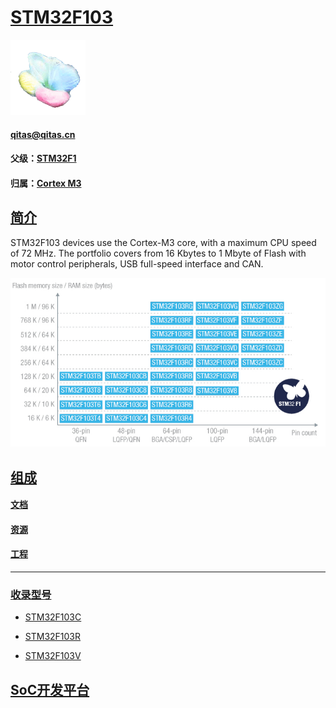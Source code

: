 ﻿# [STM32F103](https://github.com/sochub/STM32F103)

[![sites](SoC/SoC.png)](http://www.qitas.cn) 

####  qitas@qitas.cn

#### 父级：[STM32F1](https://github.com/sochub/STM32F1) 
#### 归属：[Cortex M3](https://github.com/sochub/CM3) 

## [简介](https://github.com/sochub/STM32F103/wiki)

STM32F103 devices use the Cortex-M3 core, with a maximum CPU speed of 72 MHz. The portfolio covers from 16 Kbytes to 1 Mbyte of Flash with motor control peripherals, USB full-speed interface and CAN. 

[![sites](SoC/STM32F103.png)](https://www.st.com/en/microcontrollers-microprocessors/stm32f103.html) 

## [组成](https://github.com/sochub/STM32F103)

#### [文档](docs/)

#### [资源](src/)

#### [工程](project/)

--- 

### [收录型号](https://github.com/sochub/STM32F103)

- [STM32F103C](https://github.com/sochub/STM32F103C) 

- [STM32F103R](https://github.com/sochub/STM32F103R) 

- [STM32F103V](https://github.com/sochub/STM32F103R) 

##  [SoC开发平台](http://www.qitas.cn)  


